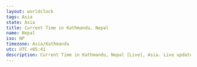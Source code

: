 ```yaml
---
layout: worldclock
tags: Asia
state: Asia
title: Current Time in Kathmandu, Nepal
name: Nepal
iso: NP
timezone: Asia/Kathmandu
utc: UTC +05:41
description: Current Time in Kathmandu, Nepal [Live], Asia. Live update now time in Kathmandu, timezone Asia/Kathmandu, UTC +05:41, Country ISO code & Current Local Time.
---
```



